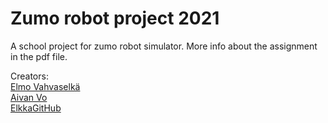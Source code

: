 # Zumo robot project 2021
A school project for zumo robot simulator. More info about the assignment in the pdf file.

Creators: <br>
[Elmo Vahvaselkä](https://github.com/ElmoVah)<br>
[Aivan Vo](https://github.com/aikkuvo333)<br>
[ElkkaGitHub](https://github.com/ElkkaGitHub) <br>
